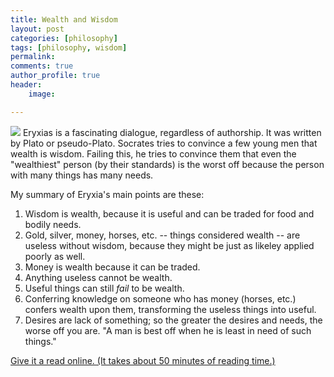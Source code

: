 ```yaml
---
title: Wealth and Wisdom
layout: post
categories: [philosophy]
tags: [philosophy, wisdom]
permalink: 
comments: true
author_profile: true
header:
    image: 

---
```


<img src="http://www.motivatingthemasses.com/wp-content/uploads/2016/06/wisdom_wealth_series.jpg"> Eryxias is a fascinating dialogue, regardless of authorship. It was written by Plato or pseudo-Plato. Socrates tries to convince a few young men that wealth is wisdom. Failing this, he tries to convince them that even the "wealthiest" person (by their standards) is the worst off because the person with many things has many needs. 

My summary of Eryxia's main points are these: 

1. Wisdom is wealth, because it is useful and can be traded for food and bodily needs.
2. Gold, silver, money, horses, etc. -- things considered wealth -- are useless without wisdom, because they might be just as likeley applied poorly as well. 
3. Money is wealth because it can be traded.
4. Anything useless cannot be wealth. 
5. Useful things can still *fail* to be wealth.
6. Conferring knowledge on someone who has money (horses, etc.) confers wealth upon them, transforming the useless things into useful. 
7. Desires are lack of something; so the greater the desires and needs, the worse off you are. "A man is best off when he is least in need of such things."

[Give it a read online. (It takes about 50 minutes of reading time.)](http://www.gutenberg.org/files/1681/1681-h/1681-h.htm)

